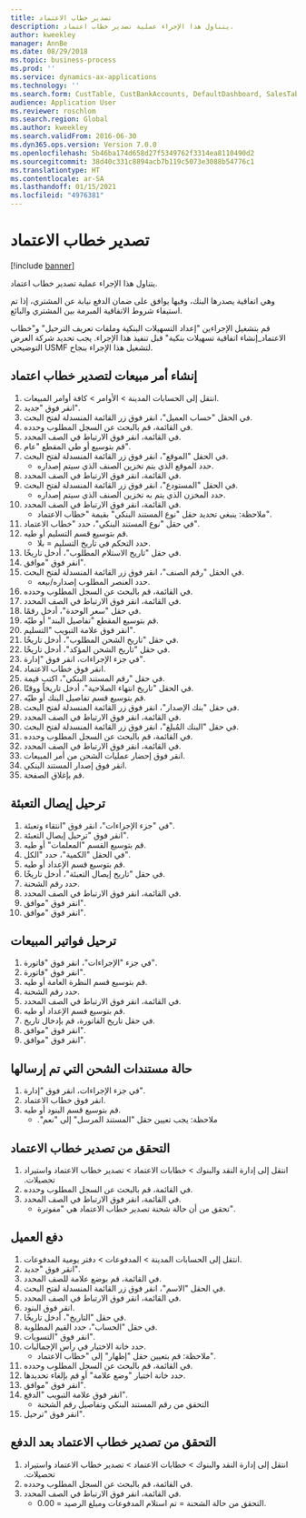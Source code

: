 ```yaml
---
title: تصدير خطاب الاعتماد
description: يتناول هذا الإجراء عملية تصدير خطاب اعتماد.
author: kweekley
manager: AnnBe
ms.date: 08/29/2018
ms.topic: business-process
ms.prod: ''
ms.service: dynamics-ax-applications
ms.technology: ''
ms.search.form: CustTable, CustBankAccounts, DefaultDashboard, SalesTableListPage, SalesCreateOrder, SalesTable, BankLCExport, SalesEditLines,  LedgerJournalTable, LedgerJournalTransCustPaym, CustOpenTrans
audience: Application User
ms.reviewer: roschlom
ms.search.region: Global
ms.author: kweekley
ms.search.validFrom: 2016-06-30
ms.dyn365.ops.version: Version 7.0.0
ms.openlocfilehash: 5b46ba174d658d27f5349762f3314ea8110490d2
ms.sourcegitcommit: 38d40c331c8894acb7b119c5073e3088b54776c1
ms.translationtype: HT
ms.contentlocale: ar-SA
ms.lasthandoff: 01/15/2021
ms.locfileid: "4976381"
---
```

# <a name="export-letter-of-credit"></a>تصدير خطاب الاعتماد

[!include [banner](../../includes/banner.md)]

يتناول هذا الإجراء عملية تصدير خطاب اعتماد.

وهي اتفاقية يصدرها البنك، وفيها يوافق على ضمان الدفع نيابة عن المشتري، إذا تم استيفاء شروط الاتفاقية المبرمة بين المشتري والبائع.



قم بتشغيل الإجراءين "إعداد التسهيلات البنكية وملفات تعريف الترحيل" و"خطاب الاعتماد_إنشاء اتفاقية تسهيلات بنكية" قبل تنفيذ هذا الإجراء. يجب تحديد شركة العرض التوضيحي USMF لتشغيل هذا الإجراء بنجاح.




## <a name="create-sales-order-for-export-letter-of-credit"></a>إنشاء أمر مبيعات لتصدير خطاب اعتماد
1. انتقل إلى الحسابات المدينة > الأوامر > كافة أوامر المبيعات.
2. انقر فوق "جديد".
3. في الحقل "حساب العميل"، انقر فوق زر القائمة المنسدلة لفتح البحث.
4. في القائمة، قم بالبحث عن السجل المطلوب وحدده.
5. في القائمة، انقر فوق الارتباط في الصف المحدد.
6. قم بتوسيع أو طي المقطع "عام".
7. في الحقل "الموقع"، انقر فوق زر القائمة المنسدلة لفتح البحث.
    * حدد الموقع الذي يتم تخزين الصنف الذي سيتم إصداره.  
8. في القائمة، انقر فوق الارتباط في الصف المحدد.
9. في الحقل "المستودع"، انقر فوق زر القائمة المنسدلة لفتح البحث.
    * حدد المخزن الذي يتم به تخزين الصنف الذي سيتم إصداره.  
10. في القائمة، انقر فوق الارتباط في الصف المحدد.
    * ملاحظة: ينبغي تحديد حقل "نوع المستند البنكي" بقيمة "‏‫خطاب الاعتماد‬".  
11. في حقل "‏‫نوع المستند البنكي‬"، حدد "خطاب الاعتماد".
12. قم بتوسيع قسم التسليم أو طيه.
    * حدد ‏‫التحكم في تاريخ التسليم‬ = بلا.  
13. في حقل "‏‫تاريخ الاستلام المطلوب‬‬"، أدخل تاريخًا.
14. انقر فوق "موافق".
15. في الحقل "رقم الصنف"، انقر فوق زر القائمة المنسدلة لفتح البحث.
    * حدد العنصر المطلوب إصداره/بيعه.  
16. في القائمة، قم بالبحث عن السجل المطلوب وحدده.
17. في القائمة، انقر فوق الارتباط في الصف المحدد.
18. في حقل "سعر الوحدة"، أدخل رقمًا.
19. قم بتوسيع المقطع "تفاصيل البند" أو طيّه.
20. انقر فوق علامة التبويب "التسليم".
21. في حقل "‏‫تاريخ الشحن المطلوب‬"، أدخل تاريخًا.
22. في حقل "‏‫تاريخ الشحن المؤكد‬"، أدخل تاريخًا.
23. في جزء الإجراءات، انقر فوق "إدارة".
24. انقر فوق خطاب الاعتماد.
25. في حقل "رقم المستند البنكي"، اكتب قيمة.
26. في الحقل "تاريخ انتهاء الصلاحية"، أدخل تاريخاً ووقتًا.
27. قم بتوسيع قسم تفاصيل البنك أو طيّه.
28. في حقل "‏‫بنك الإصدار‬"، انقر فوق زر القائمة المنسدلة لفتح البحث.
29. في القائمة، انقر فوق الارتباط في الصف المحدد.
30. في حقل "‏‫البنك المُبلغ‬"، انقر فوق زر القائمة المنسدلة لفتح البحث.
31. في القائمة، قم بالبحث عن السجل المطلوب وحدده.
32. في القائمة، انقر فوق الارتباط في الصف المحدد.
33. انقر فوق إحضار عمليات الشحن من أمر المبيعات.
34. انقر فوق إصدار المستند البنكي.
35. قم بإغلاق الصفحة.

## <a name="post-packing-slip"></a>ترحيل إيصال التعبئة
1. في "جزء الإجراءات"، انقر فوق "انتقاء وتعبئة‬".
2. انقر فوق "ترحيل إيصال التعبئة".
3. قم بتوسيع القسم "المعلمات" أو طيه.
4. في الحقل "الكمية"، حدد "الكل".
5. قم بتوسيع قسم الإعداد أو طيه.
6. في حقل "‏‫تاريخ إيصال التعبئة‬"، أدخل تاريخًا.
7. حدد رقم الشحنة.
8. في القائمة، انقر فوق الارتباط في الصف المحدد.
9. انقر فوق "موافق".
10. انقر فوق "موافق".

## <a name="post-sales-invoice"></a>‏‫ترحيل فواتير المبيعات
1. في جزء "الإجراءات"، انقر فوق "فاتورة".
2. انقر فوق "فاتورة".
3. قم بتوسيع قسم النظرة العامة أو طيه.
4. حدد رقم الشحنة.
5. في القائمة، انقر فوق الارتباط في الصف المحدد.
6. قم بتوسيع قسم الإعداد أو طيه.
7. في حقل تاريخ الفاتورة، قم بإدخال تاريخ.
8. انقر فوق "موافق".
9. انقر فوق "موافق".

## <a name="shipment-document-submitted-status"></a>حالة مستندات الشحن التي تم إرسالها
1. في جزء الإجراءات، انقر فوق "إدارة".
2. انقر فوق خطاب الاعتماد.
3. قم بتوسيع قسم البنود أو طيه.
    * ملاحظة: يجب تعيين حقل "‏‫المستند المرسل" إلى "نعم".  

## <a name="verify-export-letter-of-credit"></a>التحقق من تصدير خطاب الاعتماد
1. انتقل إلى ‏‫إدارة النقد والبنوك > خطابات الاعتماد > تصدير خطاب الاعتماد واستيراد تحصيلات.
2. في القائمة، قم بالبحث عن السجل المطلوب وحدده.
3. في القائمة، انقر فوق الارتباط في الصف المحدد.
    * تحقق من أن حالة شحنة ‏‫تصدير خطاب الاعتماد‬ هي "مفوترة".  

## <a name="customer-payment"></a>دفع العميل
1. انتقل إلى الحسابات المدينة > المدفوعات‬ > دفتر يومية المدفوعات‬‬.
2. انقر فوق "جديد".
3. في القائمة، قم بوضع علامة للصف المحدد.
4. في الحقل "الاسم"، انقر فوق زر القائمة المنسدلة لفتح البحث.
5. في القائمة، انقر فوق الارتباط في الصف المحدد.
6. انقر فوق البنود.
7. في حقل "التاريخ"، أدخل تاريخًا.
8. في حقل "الحساب"، حدد القيم المطلوبة.
9. انقر فوق "التسويات".
10. حدد خانة الاختيار في رأس الإجماليات.
    * ملاحظة: قم بتعيين حقل "إظهار" إلى "خطاب الاعتماد".  
11. في القائمة، قم بالبحث عن السجل المطلوب وحدده.
12. حدد خانة اختيار "وضع علامة" أو قم بإلغاء تحديدها.
13. انقر فوق "موافق".
14. انقر فوق علامة التبويب "الدفع".
    * التحقق من رقم المستند البنكي وتفاصيل رقم الشحنة  
15. انقر فوق "ترحيل".

## <a name="verify-export-letter-of-credit-after-payment"></a>التحقق من تصدير خطاب الاعتماد بعد الدفع
1. انتقل إلى ‏‫إدارة النقد والبنوك > خطابات الاعتماد > تصدير خطاب الاعتماد واستيراد تحصيلات.
2. في القائمة، قم بالبحث عن السجل المطلوب وحدده.
3. في القائمة، انقر فوق الارتباط في الصف المحدد.
    * التحقق من حالة الشحنة = تم استلام المدفوعات ومبلغ الرصيد = 0.00.  

